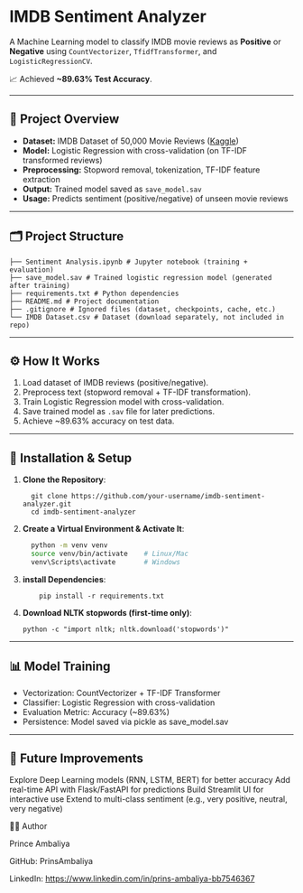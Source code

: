 # IMDB Sentiment Analyzer

A Machine Learning model to classify IMDB movie reviews as **Positive** or **Negative** using `CountVectorizer`, `TfidfTransformer`, and `LogisticRegressionCV`.

📈 Achieved **~89.63% Test Accuracy**.

---

## 📌 Project Overview
- **Dataset:** IMDB Dataset of 50,000 Movie Reviews ([Kaggle](https://www.kaggle.com/datasets/lakshmi25npathi/imdb-dataset-of-50k-movie-reviews))  
- **Model:** Logistic Regression with cross-validation (on TF-IDF transformed reviews)  
- **Preprocessing:** Stopword removal, tokenization, TF-IDF feature extraction  
- **Output:** Trained model saved as `save_model.sav`  
- **Usage:** Predicts sentiment (positive/negative) of unseen movie reviews  

---

## 🗂 Project Structure
```
├── Sentiment Analysis.ipynb # Jupyter notebook (training + evaluation)
├── save_model.sav # Trained logistic regression model (generated after training)
├── requirements.txt # Python dependencies
├── README.md # Project documentation
├── .gitignore # Ignored files (dataset, checkpoints, cache, etc.)
└── IMDB Dataset.csv # Dataset (download separately, not included in repo)
```

---

## ⚙️ How It Works
1. Load dataset of IMDB reviews (positive/negative).  
2. Preprocess text (stopword removal + TF-IDF transformation).  
3. Train Logistic Regression model with cross-validation.  
4. Save trained model as `.sav` file for later predictions.  
5. Achieve ~89.63% accuracy on test data.  

---

## 🚀 Installation & Setup
1.  **Clone the Repository**:
    ```bash:
      git clone https://github.com/your-username/imdb-sentiment-analyzer.git
      cd imdb-sentiment-analyzer

2.  **Create a Virtual Environment & Activate It**:
    ```bash
      python -m venv venv
      source venv/bin/activate    # Linux/Mac
      venv\Scripts\activate       # Windows

3.  **install Dependencies**:
    ```bash:
        pip install -r requirements.txt

4.  **Download NLTK stopwords (first-time only)**:
    ```bash:
    python -c "import nltk; nltk.download('stopwords')"

---

## 📊 Model Training

- Vectorization: CountVectorizer + TF-IDF Transformer
- Classifier: Logistic Regression with cross-validation
- Evaluation Metric: Accuracy (~89.63%)
- Persistence: Model saved via pickle as save_model.sav

---

## 🔮 Future Improvements

Explore Deep Learning models (RNN, LSTM, BERT) for better accuracy
Add real-time API with Flask/FastAPI for predictions
Build Streamlit UI for interactive use
Extend to multi-class sentiment (e.g., very positive, neutral, very negative)

👨‍💻 Author

Prince Ambaliya

GitHub: PrinsAmbaliya

LinkedIn: https://www.linkedin.com/in/prins-ambaliya-bb7546367
